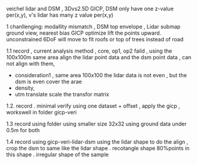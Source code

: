 veichel lidar and DSM , 3Dvs2.5D GICP, DSM only have one z-value per(x,y), v's lidar has many z value per(x,y)

1 chanllenging: 
 modallity mismatch , DSM top envelope , Lidar submap ground view, nearest bias GICP optimize lift the points upward.
unconstrained 6DoF will move to fit roofs or top of trees instead of road

1.1 record , 
current analysis method , core, op1, op2 faild , using the 100x100m same area align the lidar point data and the dsm point data , can not align with them, 
- consideration1 , same area 100x100 the lidar data is not even , but the dsm is even cover the arae
- density, 
- utm translate scale the transfor matrix



1.2. record .
minimal verify using one dataset + offset , apply the gicp , workswell 
in folder  gicp-veri

1.3 record
using folder 
using smaller size 32x32 
using ground data under 0.5m for both 

1.4 record 
using gicp-veri-lidar-dsm
using the lidar shape to do the align , crop the dsm to same like the lidar shape . recotangle shape 80%points in this shape . 
irregular shape of the sample